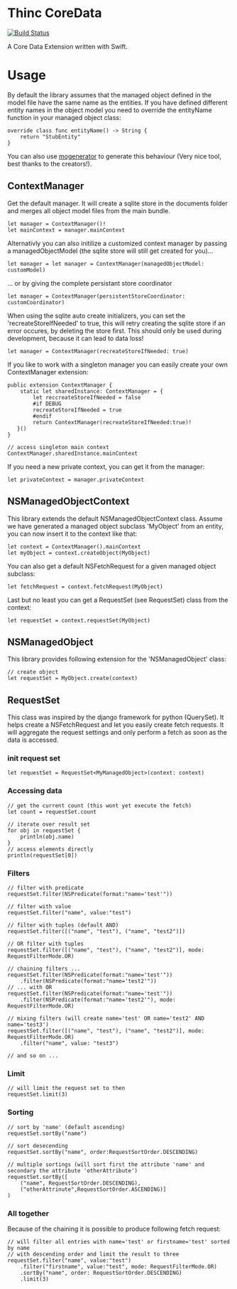 # Thinc CoreData
[![Build Status](https://api.travis-ci.org/webair/thinc.swift.THCCoreData.svg)](https://travis-ci.org/webair/thinc.swift.THCCoreData)

A Core Data Extension written with Swift. 

# Usage
By default the library assumes that the managed object defined in the model file have the same name as the entities. If you have defined different entity names in the object model you need to override the entityName function in your managed object class:

    override class func entityName() -> String {
        return "StubEntity"
    }

You can also use [mogenerator](https://github.com/rentzsch/mogenerator) to generate this behaviour (Very nice tool, best thanks to the creators!).

## ContextManager
Get the default manager. It will create a sqlite store in the documents folder and merges all object model files from the main bundle. 

    let manager = ContextManager()!
    let mainContext = manager.mainContext
        
Alternativly you can also initilize a customized context manager by passing a managedObjectModel (the sqlite store will still get created for you)...
	
	let manager = let manager = ContextManager(managedObjectModel: customModel)
	
... or by giving the complete persistant store coordinator

	let manager = ContextManager(persistentStoreCoordinator: customCoordinator)
	
When using the sqlite auto create initializers, you can set the 'recreateStoreIfNeeded' to true, this will retry creating the sqlite store if an error occures, by deleting the store first. This should only be used during development, because it can lead to data loss!

	let manager = ContextManager(recreateStoreIfNeeded: true)

	
If you like to work with a singleton manager you can easily create your own ContextManager extension:

	public extension ContextManager {
    	static let sharedInstance: ContextManager = {
        	let reccreateStoreIfNeeded = false
        	#if DEBUG
            recreateStoreIfNeeded = true
        	#endif
        	return ContextManager(recreateStoreIfNeeded:true)!
       }()
	}
	
	// access singleton main context
	ContextManager.sharedInstance.mainContext

If you need a new private context, you can get it from the manager:
    
    let privateContext = manager.privateContext
	
## NSManagedObjectContext
This library extends the default NSManagedObjectContext class. Assume we have generated a managed object subclass 'MyObject' from an entity, you can now insert it to the context like that:

    let context = ContextManager().mainContext
    let myObject = context.createObject(MyObject)
    
You can also get a default NSFetchRequest for a given managed object subclass:
    
    let fetchRequest = context.fetchRequest(MyObject)
    
Last but no least you can get a RequestSet (see RequestSet) class from the context:

	let requestSet = context.requestSet(MyObject)

## NSManagedObject
This library provides following extension for the 'NSManagedObject' class:
	
	// create object
	let requestSet = MyObject.create(context)
 
## RequestSet

This class was inspired by the django framework for python (QuerySet). It helps create a NSFetchRequest and let you easily create fetch requests. It will aggregate the request settings and only perform a fetch as soon as the data is accessed.


### init request set

	let requestSet = RequestSet<MyManagedObject>(context: context)

### Accessing data
	
	// get the current count (this wont yet execute the fetch)
	let count = requestSet.count
	
	// iterate over result set
	for obj in requestSet {
		println(obj.name)
	}
	// access elements directly
	println(requestSet[0])

### Filters
    
    // filter with predicate
    requestSet.filter(NSPredicate(format:"name='test'"))
    
    // filter with value
    requestSet.filter("name", value:"test")
    
    // filter with tuples (default AND)
    requestSet.filter([("name", "test"), ("name", "test2")])
    
    // OR filter with tuples
    requestSet.filter([("name", "test"), ("name", "test2")], mode: RequestFilterMode.OR)
    
    // chaining filters ...
    requestSet.filter(NSPredicate(format:"name='test'"))
        .filter(NSPredicate(format:"name='test2'"))
    // ... with OR
    requestSet.filter(NSPredicate(format:"name='test'"))
        .filter(NSPredicate(format:"name='test2'"), mode: RequestFilterMode.OR)
    
    // mixing filters (will create name='test' OR name='test2' AND name='test3')
    requestSet.filter([("name", "test"), ("name", "test2")], mode: RequestFilterMode.OR)
        .filter("name", value: "test3")
    
    // and so on ...
	
### Limit

	// will limit the request set to then
	requestSet.limit(3)
	
	
### Sorting

    // sort by 'name' (default ascending)
    requestSet.sortBy("name")
    
    // sort desecending
    requestSet.sortBy("name", order:RequestSortOrder.DESCENDING)
    
    // multiple sortings (will sort first the attribute 'name' and secondary the attribute 'otherAttribute')
    requestSet.sortBy([
        ("name", RequestSortOrder.DESCENDING),
        ("otherAttrinute",RequestSortOrder.ASCENDING)]
    )
    
### All together

Because of the chaining it is possible to produce following fetch request:
 
    // will filter all entries with name='test' or firstname='test' sorted by name
    // with descending order and limit the result to three
    requestSet.filter("name", value:"test")
        .filter("firstname", value:"test", mode: RequestFilterMode.OR)
        .sortBy("name", order: RequestSortOrder.DESCENDING)
        .limit(3)
	